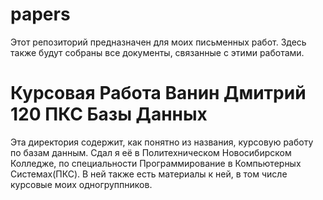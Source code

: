 # papers
Этот репозиторий предназначен для моих письменных работ. Здесь также будут собраны все документы, связанные с этими работами.

# Курсовая Работа Ванин Дмитрий 120 ПКС Базы Данных
Эта директория содержит, как понятно из названия, курсовую работу по базам данным. Сдал я её в Политехническом Новосибирском Колледже, по специальности Программирование в Компьютерных Системах(ПКС). В ней также есть материалы к ней, в том числе курсовые моих одногруппников.
